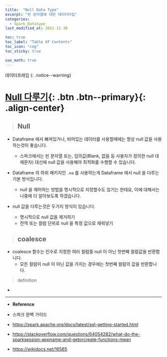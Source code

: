```yaml
---
title:  "Null Data Type"
excerpt: "빈 문자열에 대한 데이터타입"
categories:
  - Spark_Datatype
last_modified_at: 2021-11-30

toc: true
toc_label: "Table Of Contents"
toc_icon: "cog"
toc_sticky: true

use_math: true
---
```


 데이터프레임
{: .notice--warning}

# [Null 다루기](#link){: .btn .btn--primary}{: .align-center}

> ## Null

- Dataframe 에서 빠져있거나, 비어있는 데이터를 사용할때에는 항상 null 값을 사용하는것이 좋습니다.
  - 스파크에서는 빈 문자열 또는, 임의값(Blank, 없음 등 사용자가 정의한 null 대체문자) 대신에 null 값을 사용해야 최적화를 수행할 수 있습니다.

- Dataframe 의 하위 패키지인 `.na` 를 사용하는게 Dataframe 에서 null 을 다루는 기본 방식입니다.
  - null 을 제어하는 방법을 명시적으로 지정할수도 있기는 한데요, 이에 대해서는 나중에 더 알아보도록 하겠습니다. 

- null 값을 다루는것은 두가지 방식이 있습니다.
  - 명시적으로 null 값을 제거하기
  - 전역 또는 컬럼 단위로 null 을 특정 값으로 채워넣기


> ## coalesce

- coalesce 함수는 인수로 지정한 여러 컬럼중 null 이 아닌 첫번째 컬럼값을 반환합니다. 
  - 모든 컬럼이 null 이 아닌 값을 가지는 경우에는 첫번째 컬럼의 값을 반환합니다.

> definition 

- 

---

- **Reference**

- 스파크 완벽 가이드
- https://spark.apache.org/docs/latest/sql-getting-started.html
- https://stackoverflow.com/questions/64054282/what-do-the-sparksession-appname-and-getorcreate-functions-mean
- https://wikidocs.net/16565

